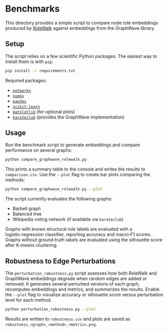 # Benchmarks

This directory provides a simple script to compare node role embeddings
produced by [RoleWalk](../rolewalk.py) against embeddings from the
GraphWave library.

## Setup

The script relies on a few scientific Python packages.  The easiest way
to install them is with `pip`:

```bash
pip install -r requirements.txt
```

Required packages:

- [`networkx`](https://networkx.org/)
- [`numpy`](https://numpy.org/)
- [`pandas`](https://pandas.pydata.org/)
- [`scikit-learn`](https://scikit-learn.org/)
- [`matplotlib`](https://matplotlib.org/) (for optional plots)
- [`karateclub`](https://karateclub.readthedocs.io/) (provides the GraphWave implementation)

## Usage

Run the benchmark script to generate embeddings and compare performance
on several graphs:

```bash
python compare_graphwave_rolewalk.py
```

This prints a summary table to the console and writes the results to
`comparison.csv`.  Use the `--plot` flag to create bar plots comparing
the methods:

```bash
python compare_graphwave_rolewalk.py --plot
```

The script currently evaluates the following graphs:

- Barbell graph
- Balanced tree
- Wikipedia voting network (if available via `karateclub`)

Graphs with known structural role labels are evaluated with a
logistic‑regression classifier, reporting accuracy and macro‑F1 scores.
Graphs without ground‑truth labels are evaluated using the silhouette
score after K‑means clustering.

## Robustness to Edge Perturbations

The `perturbation_robustness.py` script assesses how both RoleWalk and
GraphWave embeddings degrade when random edges are added or removed. It
generates several perturbed versions of each graph, recomputes embeddings
and metrics, and summarizes the results. Enable the `--plot` flag to
visualize accuracy or silhouette score versus perturbation level for each
method.

```bash
python perturbation_robustness.py --plot
```

Results are written to `robustness.csv` and plots are saved as
`robustness_<graph>_<method>_<metric>.png`.
